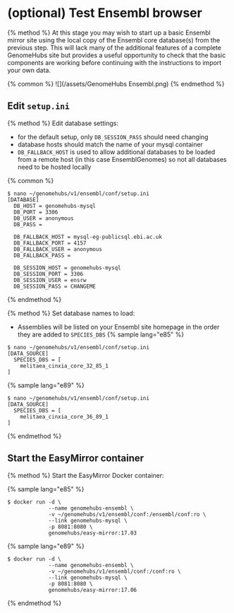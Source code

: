 # (optional) Test Ensembl browser

{% method %}
At this stage you may wish to start up a basic Ensembl mirror site using the local copy of the Ensembl core database(s) from the previous step. This will lack many of the additional features of a complete GenomeHubs site but provides a useful opportunity to check that the basic components are working before continuing with the instructions to import your own data.

{% common %}
![](/assets/GenomeHubs Ensembl.png)
{% endmethod %}


## Edit `setup.ini`

{% method %}
Edit database settings:
* for the default setup, only `DB_SESSION_PASS` should need changing
* database hosts should match the name of your mysql container
* `DB_FALLBACK_HOST` is used to allow additional databases to be loaded from a remote host (in this case EnsemblGenomes) so not all databases need to be hosted locally

{% common %}
```
$ nano ~/genomehubs/v1/ensembl/conf/setup.ini
[DATABASE]
  DB_HOST = genomehubs-mysql
  DB_PORT = 3306
  DB_USER = anonymous
  DB_PASS =

  DB_FALLBACK_HOST = mysql-eg-publicsql.ebi.ac.uk
  DB_FALLBACK_PORT = 4157
  DB_FALLBACK_USER = anonymous
  DB_FALLBACK_PASS =

  DB_SESSION_HOST = genomehubs-mysql
  DB_SESSION_PORT = 3306
  DB_SESSION_USER = ensrw
  DB_SESSION_PASS = CHANGEME

```

{% endmethod %}


{% method %}
Set database names to load:
* Assemblies will be listed on your Ensembl site homepage in the order they are added to `SPECIES_DBS`
{% sample lang="e85" %}
```
$ nano ~/genomehubs/v1/ensembl/conf/setup.ini
[DATA_SOURCE]
  SPECIES_DBS = [ 
    melitaea_cinxia_core_32_85_1
]
```

{% sample lang="e89" %}
```
$ nano ~/genomehubs/v1/ensembl/conf/setup.ini
[DATA_SOURCE]
  SPECIES_DBS = [ 
    melitaea_cinxia_core_36_89_1
]
```


{% endmethod %}



## Start the EasyMirror container

{% method %}
Start the EasyMirror Docker container:

{% sample lang="e85" %}
```
$ docker run -d \
             --name genomehubs-ensembl \
             -v ~/genomehubs/v1/ensembl/conf:/ensembl/conf:ro \
             --link genomehubs-mysql \
             -p 8081:8080 \
             genomehubs/easy-mirror:17.03
```

{% sample lang="e89" %}
```
$ docker run -d \
             --name genomehubs-ensembl \
             -v ~/genomehubs/v1/ensembl/conf:/conf:ro \
             --link genomehubs-mysql \
             -p 8081:8080 \
             genomehubs/easy-mirror:17.06
```


{% endmethod %}


